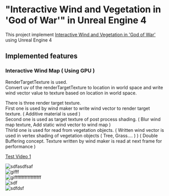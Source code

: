 # "Interactive Wind and Vegetation in 'God of War'" in Unreal Engine 4

This project implement [Interactive Wind and Vegetation in 'God of War'](https://youtu.be/MKX45_riWQA) using Unreal Engine 4

## Implemented features

### Interactive Wind Map ( Using GPU )      
              
RenderTargetTexture is used.     
Convert uv of the renderTargetTexture to location in world space and write wind vector value to texture based on location in world space.         
               
There is three render target texture.              
First one is used by wind maker to write wind vector to render target texture. ( Additive material is used )                     
Second one is used as target texture of post process shading. ( Blur wind map texture, Add static wind vector to wind map )                                  
Thirld one is used for read from vegetation objects. ( Written wind vector is used in vertex shading of vegetation objects ( Tree, Grass.... ) ) ( Double Buffering concept. Texture written by wind maker is read at next frame for performance )                       
         
[Test Video 1](https://youtu.be/OVyJW85vM0E)         

![sdfasdfsaf](https://user-images.githubusercontent.com/33873804/156230627-62c8995b-0788-4e36-b513-bbad49f5cf5d.gif)                
![gifff](https://user-images.githubusercontent.com/33873804/156438399-b6e9e75f-f73f-48f2-bbc5-83ba9268ca47.gif)          
![giffffffffffffffffff](https://user-images.githubusercontent.com/33873804/156440325-9e0acc00-f2c9-4708-996e-5da8482a44cc.gif)              
![sdf](https://user-images.githubusercontent.com/33873804/156938109-b2a92732-5c15-4d0f-b2c6-6e8b4eb2d7ed.gif)            
![sdfdsf](https://user-images.githubusercontent.com/33873804/156938378-a68ceaf3-5ddf-4779-bcc3-9fe5c6713737.gif)              

